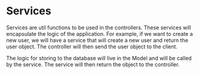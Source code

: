 # Services

Services are util functions to be used in the controllers. These services will encapsulate the logic of the application. For example, if we want to create a new user, we will have a service that will create a new user and return the user object. The controller will then send the user object to the client.

The logic for storing to the database will live in the Model and will be called by the service. The service will then return the object to the controller.

